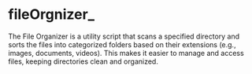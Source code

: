 # fileOrgnizer_

The File Organizer is a utility script that scans a specified directory and sorts the files into categorized folders based on their extensions (e.g., images, documents, videos). This makes it easier to manage and access files, keeping directories clean and organized.



